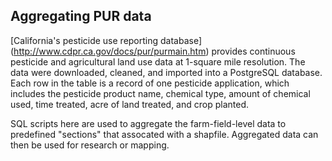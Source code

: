## Aggregating PUR data 

[California's pesticide use reporting database] (http://www.cdpr.ca.gov/docs/pur/purmain.htm) provides continuous pesticide and agricultural land use data at 1-square mile resolution. The data were downloaded, cleaned, and imported into a PostgreSQL database.
Each row in the table is a record of one pesticide application, which includes the pesticide product name, chemical type, amount of chemical used, time treated, acre of land treated, and crop planted. 

SQL scripts here are used to aggregate the farm-field-level data to predefined "sections" that assocated with a shapfile. Aggregated data can then be used for research or mapping. 


